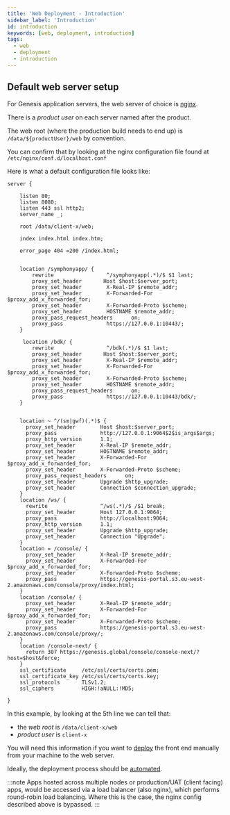 ```yaml
---
title: 'Web Deployment - Introduction'
sidebar_label: 'Introduction'
id: introduction
keywords: [web, deployment, introduction]
tags:
  - web
  - deployment
  - introduction
---
```


## Default web server setup

For Genesis application servers, the web server of choice is [nginx](https://www.nginx.com/).

There is a _product user_ on each server named after the product.

The web root (where the production build needs to end up) is `/data/${productUser}/web` by convention.

You can confirm that by looking at the nginx configuration file found at `/etc/nginx/conf.d/localhost.conf`

Here is what a default configuration file looks like:

```
server {

    listen 80;
    listen 8080;
    listen 443 ssl http2;
    server_name _;

    root /data/client-x/web;

    index index.html index.htm;

    error_page 404 =200 /index.html;


    location /symphonyapp/ {
        rewrite                 ^/symphonyapp(.*)/$ $1 last;
        proxy_set_header       Host $host:$server_port;
        proxy_set_header        X-Real-IP $remote_addr;
        proxy_set_header        X-Forwarded-For $proxy_add_x_forwarded_for;
        proxy_set_header        X-Forwarded-Proto $scheme;
        proxy_set_header        HOSTNAME $remote_addr;
        proxy_pass_request_headers      on;
        proxy_pass              https://127.0.0.1:10443/;
    }

     location /bdk/ {
        rewrite                 ^/bdk(.*)/$ $1 last;
        proxy_set_header       Host $host:$server_port;
        proxy_set_header        X-Real-IP $remote_addr;
        proxy_set_header        X-Forwarded-For $proxy_add_x_forwarded_for;
        proxy_set_header        X-Forwarded-Proto $scheme;
        proxy_set_header        HOSTNAME $remote_addr;
        proxy_pass_request_headers      on;
        proxy_pass              https://127.0.0.1:10443/bdk/;
    }


    location ~ ^/(sm|gwf)(.*)$ {
      proxy_set_header        Host $host:$server_port;
      proxy_pass              http://127.0.0.1:9064$2$is_args$args;
      proxy_http_version      1.1;
      proxy_set_header        X-Real-IP $remote_addr;
      proxy_set_header        HOSTNAME $remote_addr;
      proxy_set_header        X-Forwarded-For $proxy_add_x_forwarded_for;
      proxy_set_header        X-Forwarded-Proto $scheme;
      proxy_pass_request_headers      on;
      proxy_set_header        Upgrade $http_upgrade;
      proxy_set_header        Connection $connection_upgrade;
    }
    location /ws/ {
      rewrite                 ^/ws(.*)/$ /$1 break;
      proxy_set_header        Host 127.0.0.1:9064;
      proxy_pass              http://localhost:9064;
      proxy_http_version      1.1;
      proxy_set_header        Upgrade $http_upgrade;
      proxy_set_header        Connection "Upgrade";
    }
    location = /console/ {
      proxy_set_header        X-Real-IP $remote_addr;
      proxy_set_header        X-Forwarded-For $proxy_add_x_forwarded_for;
      proxy_set_header        X-Forwarded-Proto $scheme;
      proxy_pass              https://genesis-portal.s3.eu-west-2.amazonaws.com/console/proxy/index.html;
    }
    location /console/ {
      proxy_set_header        X-Real-IP $remote_addr;
      proxy_set_header        X-Forwarded-For $proxy_add_x_forwarded_for;
      proxy_set_header        X-Forwarded-Proto $scheme;
      proxy_pass              https://genesis-portal.s3.eu-west-2.amazonaws.com/console/proxy/;
    }
    location /console-next/ {
      return 307 https://genesis.global/console/console-next/?host=$host&force;
    }
    ssl_certificate     /etc/ssl/certs/certs.pem;
    ssl_certificate_key /etc/ssl/certs/certs.key;
    ssl_protocols       TLSv1.2;
    ssl_ciphers         HIGH:!aNULL:!MD5;

}
```

In this example, by looking at the 5th line we can tell that:
- the _web root_ is `/data/client-x/web`
- _product user_ is `client-x`

You will need this information if you want to [deploy](/web/deploying/manual-deployment/) the front end manually from your machine to the web server.

Ideally, the deployment process should be [automated](/web/deploying/automated-deployment/).

:::note
Apps hosted across multiple nodes or production/UAT (client facing) apps, would be accessed via a load balancer (also nginx), which performs round-robin load balancing. Where this is the case, the nginx config described above is bypassed.
:::
